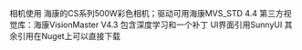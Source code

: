 相机使用 海康的CS系列500W彩色相机；驱动可用海康MVS_STD 4.4
第三方视觉库：海康VisionMaster V4.3 包含深度学习和一个补丁
UI界面引用SunnyUI
其余引用在Nuget上可以直接下载
